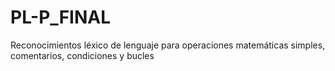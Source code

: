 # PL-P_FINAL
Reconocimientos léxico de lenguaje para operaciones matemáticas simples, comentarios, condiciones y bucles
